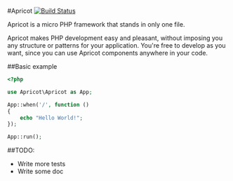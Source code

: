 #Apricot
[![Build Status](https://travis-ci.org/leoht/Apricot.png?branch=master)](https://travis-ci.org/leoht/Apricot)

Apricot is a micro PHP framework that stands in only one file.

Apricot makes PHP development easy and pleasant, without imposing you any structure or patterns for your application.
You're free to develop as you want, since you can use Apricot components anywhere in your code.

##Basic example

```php
<?php

use Apricot\Apricot as App;

App::when('/', function ()
{
    echo "Hello World!";
});

App::run();

```

##TODO:

- Write more tests
- Write some doc
